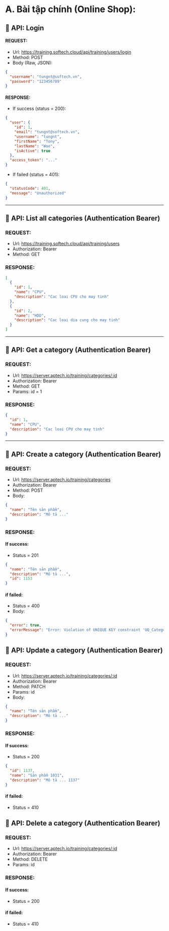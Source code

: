 # A. Bài tập chính (Online Shop):

## 🔶 API: Login

#### REQUEST:

- Url: https://training.softech.cloud/api/training/users/login
- Method: POST
- Body (Raw, JSON):

```json
{
  "username": "tungnt@softech.vn",
  "password": "123456789"
}
```

#### RESPONSE:

- If success (status = 200):

```json
{
  "user": {
    "id": 1,
    "email": "tungnt@softech.vn",
    "username": "tungnt",
    "firstName": "Tony",
    "lastName": "Woo",
    "isActive": true
  },
  "access_token": "..."
}
```

- If failed (status = 401):

```json
{
  "statusCode": 401,
  "message": "Unauthorized"
}
```

---

## 🔶 API: List all categories (Authentication Bearer)

### REQUEST:

- Url: https://training.softech.cloud/api/training/users
- Authorization: Bearer <token>
- Method: GET

### RESPONSE:

```json
[
  {
    "id": 1,
    "name": "CPU",
    "description": "Cac loai CPU cho may tinh"
  },
  {
    "id": 2,
    "name": "HDD",
    "description": "Cac loai dia cung cho may tinh"
  }
]
```

---

## 🔶 API: Get a category (Authentication Bearer)

### REQUEST:

- Url: https://server.aptech.io/training/categories/:id
- Authorization: Bearer <token>
- Method: GET
- Params: id = 1

### RESPONSE:

```json
{
  "id": 1,
  "name": "CPU",
  "description": "Cac loai CPU cho may tinh"
}
```

---

## 🔶 API: Create a category (Authentication Bearer)

### REQUEST:

- Url: https://server.aptech.io/training/categories
- Authorization: Bearer <token>
- Method: POST
- Body:

```json
{
  "name": "Tên sản phẩm",
  "description": "Mô tả ..."
}
```

### RESPONSE:

#### If success:

- Status = 201

```json
{
  "name": "Tên sản phẩm",
  "description": "Mô tả ...",
  "id": 1153
}
```

#### if failed:

- Status = 400
- Body:

```json
{
  "error": true,
  "errorMessage": "Error: Violation of UNIQUE KEY constraint 'UQ_Categories_Name'..."
}
```

## 🔶 API: Update a category (Authentication Bearer)

### REQUEST:

- Url: https://server.aptech.io/training/categories/:id
- Authorization: Bearer <token>
- Method: PATCH
- Params: id
- Body:

```json
{
  "name": "Tên sản phẩm",
  "description": "Mô tả ..."
}
```

### RESPONSE:

#### If success:

- Status = 200

```json
{
  "id": 1137,
  "name": "Sản phẩm 1031",
  "description": "Mô tả ... 1137"
}
```

#### if failed:

- Status = 410

## 🔶 API: Delete a category (Authentication Bearer)

### REQUEST:

- Url: https://server.aptech.io/training/categories/:id
- Authorization: Bearer <token>
- Method: DELETE
- Params: id

### RESPONSE:

#### If success:

- Status = 200

#### if failed:

- Status = 410
